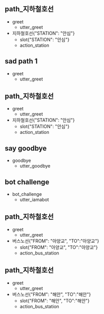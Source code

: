 ## path_지하철호선
* greet
  - utter_greet
* 지하철호선{"STATION": "안심"}
  - slot{"STATION": "안심"}
  - action_station

## sad path 1
* greet
  - utter_greet

## path_지하철호선
* greet
  - utter_greet
* 지하철호선{"STATION": "안심"}
  - slot{"STATION": "안심"}
  - action_station


## say goodbye
* goodbye
  - utter_goodbye

## bot challenge
* bot_challenge
  - utter_iamabot


## path_지하철호선
* greet
  - utter_greet
* 버스노선{"FROM": "아양교", "TO":"아양교"}
  - slot{"FROM": "아양교", "TO":"아양교"}
  - action_bus_station

## path_지하철호선
* greet
  - utter_greet
* 버스노선{"FROM": "해안", "TO":"해안"}
  - slot{"FROM": "해안", "TO":"해안"}
  - action_bus_station